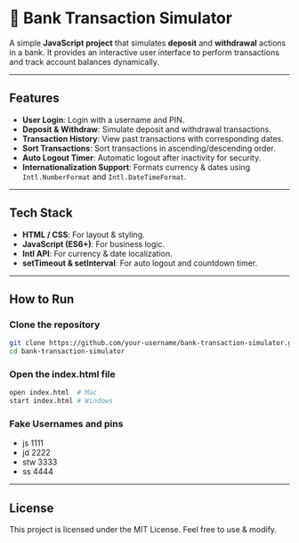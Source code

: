 # 🏦 Bank Transaction Simulator  

A simple **JavaScript project** that simulates **deposit** and **withdrawal** actions in a bank. It provides an interactive user interface to perform transactions and track account balances dynamically.

---

## Features  
- **User Login**: Login with a username and PIN.  
- **Deposit & Withdraw**: Simulate deposit and withdrawal transactions.  
- **Transaction History**: View past transactions with corresponding dates.  
- **Sort Transactions**: Sort transactions in ascending/descending order.  
- **Auto Logout Timer**: Automatic logout after inactivity for security.  
- **Internationalization Support**: Formats currency & dates using `Intl.NumberFormat` and `Intl.DateTimeFormat`.  

---

## Tech Stack  
- **HTML / CSS**: For layout & styling.  
- **JavaScript (ES6+)**: For business logic.  
- **Intl API**: For currency & date localization.  
- **setTimeout & setInterval**: For auto logout and countdown timer.  

---

## How to Run  
### Clone the repository  
```bash
git clone https://github.com/your-username/bank-transaction-simulator.git
cd bank-transaction-simulator
```

### Open the index.html file
```bash
open index.html  # Mac  
start index.html # Windows
```

### Fake Usernames and pins
- js 1111
- jd 2222
- stw 3333
- ss 4444
---

## License
This project is licensed under the MIT License. Feel free to use & modify.
